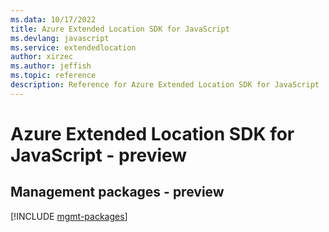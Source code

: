 ```yaml
---
ms.data: 10/17/2022
title: Azure Extended Location SDK for JavaScript
ms.devlang: javascript
ms.service: extendedlocation
author: xirzec
ms.author: jeffish
ms.topic: reference
description: Reference for Azure Extended Location SDK for JavaScript
---
```

# Azure Extended Location SDK for JavaScript - preview

## Management packages - preview
[!INCLUDE [mgmt-packages](extended-location-mgmt-index.md)]